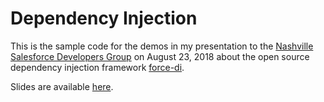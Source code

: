 Dependency Injection
====================

This is the sample code for the demos in my presentation to the
[Nashville Salesforce Developers Group](https://www.meetup.com/Nashville-Salesforce-Developer-User-Group/events/253644240/)
on August 23, 2018 about the open source dependency injection framework [force-di](https://github.com/afawcett/force-di).

Slides are available [here](https://www.slideshare.net/douglascayers/dependency-injection-with-the-force-di-framework).
